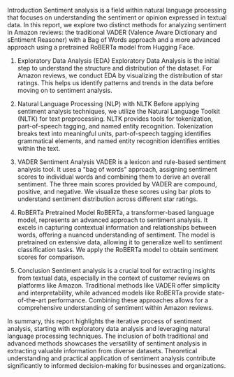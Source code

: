 Introduction
Sentiment analysis is a field within natural language processing that focuses on understanding the sentiment or opinion expressed in textual data. In this report, we explore two distinct methods for analyzing sentiment in Amazon reviews: the traditional VADER (Valence Aware Dictionary and sEntiment Reasoner) with a Bag of Words approach and a more advanced approach using a pretrained RoBERTa model from Hugging Face.

1. Exploratory Data Analysis (EDA)
Exploratory Data Analysis is the initial step to understand the structure and distribution of the dataset. For Amazon reviews, we conduct EDA by visualizing the distribution of star ratings. This helps us identify patterns and trends in the data before moving on to sentiment analysis.

2. Natural Language Processing (NLP) with NLTK
Before applying sentiment analysis techniques, we utilize the Natural Language Toolkit (NLTK) for text preprocessing. NLTK provides tools for tokenization, part-of-speech tagging, and named entity recognition. Tokenization breaks text into meaningful units, part-of-speech tagging identifies grammatical elements, and named entity recognition identifies entities within the text.

3. VADER Sentiment Analysis
VADER is a lexicon and rule-based sentiment analysis tool. It uses a "bag of words" approach, assigning sentiment scores to individual words and combining them to derive an overall sentiment. The three main scores provided by VADER are compound, positive, and negative. We visualize these scores using bar plots to understand sentiment distribution across different star ratings.

4. RoBERTa Pretrained Model
RoBERTa, a transformer-based language model, represents an advanced approach to sentiment analysis. It excels in capturing contextual information and relationships between words, offering a nuanced understanding of sentiment. The model is pretrained on extensive data, allowing it to generalize well to sentiment classification tasks. We apply the RoBERTa model to obtain sentiment scores for comparison.

5. Conclusion
Sentiment analysis is a crucial tool for extracting insights from textual data, especially in the context of customer reviews on platforms like Amazon. Traditional methods like VADER offer simplicity and interpretability, while advanced models like RoBERTa provide state-of-the-art performance. Combining these approaches allows for a comprehensive understanding of sentiment within Amazon reviews.

In summary, this report highlights the iterative process of sentiment analysis, starting with exploratory data analysis and leveraging natural language processing techniques. The inclusion of both traditional and advanced methods showcases the versatility of sentiment analysis in extracting valuable information from diverse datasets. Theoretical understanding and practical application of sentiment analysis contribute significantly to informed decision-making for businesses and organizations.

